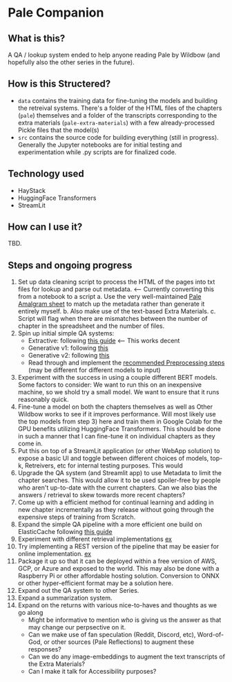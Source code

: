 # Pale Companion

## What is this?
A QA / lookup system ended to help anyone reading Pale by Wildbow (and hopefully also the other series in the future). 

## How is this Structered?
- `data` contains the training data for fine-tuning the models and building the retreival systems. There's a folder of the HTML files of the chapters (`pale`) themselves and a folder of the transcripts corresponding to the extra materials (`pale-extra-materials`) with a few already-processed Pickle files that the model(s)
- `src` contains the source code for building everything (still in progress). Generally the Jupyter notebooks are for initial testing and experimentation while .py scripts are for finalized code.

## Technology used
- HayStack 
- HuggingFace Transformers
- StreamLit
## How can I use it?
TBD.

## Steps and ongoing progress
1. Set up data cleaning script to process the HTML of the pages into txt files for lookup and parse out metadata. <-- Currently converting this from a notebook to a script
    a. Use the very well-maintained [Pale Amalgram sheet](https://docs.google.com/spreadsheets/d/1VS0HRcbHChh4gmL8LcL8xiIvo-nPhSgs2OGOVV3fVbo/edit#gid=0) to match up the metadata rather than generate it entirely myself.
    b. Also make use of the text-based Extra Materials.
    c. Script will flag when there are mismatches between the number of chapter in the spreadsheet and the number of files.
2. Spin up initial simple QA systems:
    - Extractive: following [this guide](https://haystack.deepset.ai/tutorials/01_basic_qa_pipeline) <-- This works decent
    - Generative v1: following [this](https://haystack.deepset.ai/tutorials/07_rag_generator)
    - Generative v2: following [this](https://haystack.deepset.ai/tutorials/12_lfqa)
    - Read through and implement the [recommended Preprocessing steps]() (may be different for different models to input)
3. Experiment with the success in using a couple different BERT models. Some factors to consider: We want to run this on an inexpensive machine, so we shold try a small model. We want to ensure that it runs reasonably quick.
4. Fine-tune a model on both the chapters themselves as well as Other Wildbow works to see if it improves performance. Will most likely use the top models from step 3) here and train them in Google Colab for the GPU benefits utilizing HuggingFace Transformers. This should be done in such a manner that I can fine-tune it on individual chapters as they come in.
5. Put this on top of a StreamLit application (or other WebApp solution) to expose a basic UI and toggle between different choices of models, top-k, Retreivers, etc for internal testing purposes. This would 
6. Upgrade the QA system (and Streamlit app) to use Metadata to limit the chapter searches. This would allow it to be used spoiler-free by people who aren't up-to-date with the current chapters. Can we also bias the answers / retrieval to skew towards more recent chapters?
7. Come up with a efficient method for continual learning and adding in new chapter incrementally as they release without going through the expensive steps of training from Scratch.
8. Expand the simple QA pipeline with a more efficient one build on ElasticCache following [this guide](https://haystack.deepset.ai/tutorials/03_scalable_qa_system)
9. Experiment with different retrieval implementations [ex](https://haystack.deepset.ai/tutorials/06_better_retrieval_via_embedding_retrieval)
10. Try implementing a REST version of the pipeline that may be easier for online implementation. [ex](https://haystack.deepset.ai/tutorials/20_using_haystack_with_rest_api)
11. Package it up so that it can be deployed within a free version of AWS, GCP, or Azure and exposed to the world. This may also be done with a Raspberry Pi or other affordable hosting solution. Conversion to ONNX or other hyper-efficient format may be a solution here.
12. Expand out the QA system to other Series.
13. Expand a summarization system.
14. Expand on the returns with various nice-to-haves and thoughts as we go along
    - Might be informative to mention _who_ is giving us the answer as that may change our perpsective on it.
    - Can we make use of fan speculation (Reddit, Discord, etc), Word-of-God, or other sources (Pale Reflections) to augment these responses?
    - Can we do any image-embeddings to augment the text transcripts of the Extra Materials?
    - Can I make it talk for Accessibility purposes?